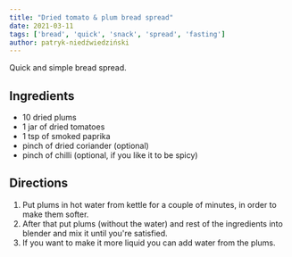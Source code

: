 ```yaml
---
title: "Dried tomato & plum bread spread"
date: 2021-03-11
tags: ['bread', 'quick', 'snack', 'spread', 'fasting']
author: patryk-niedźwiedziński
---
```


Quick and simple bread spread.

## Ingredients

- 10 dried plums
- 1 jar of dried tomatoes
- 1 tsp of smoked paprika
- pinch of dried coriander (optional)
- pinch of chilli (optional, if you like it to be spicy)

## Directions

1. Put plums in hot water from kettle for a couple of minutes, in order to make them softer.
2. After that put plums (without the water) and rest of the ingredients into blender and mix it until you're satisfied.
3. If you want to make it more liquid you can add water from the plums.
